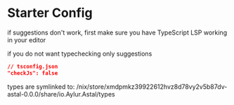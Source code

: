 
# Starter Config

if suggestions don't work, first make sure
you have TypeScript LSP working in your editor

if you do not want typechecking only suggestions

```json
// tsconfig.json
"checkJs": false
```

types are symlinked to:
/nix/store/xmdpmkz39922612hvz8d78vy2v5b87dv-astal-0.0.0/share/io.Aylur.Astal/types

